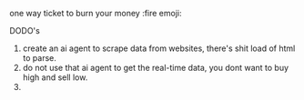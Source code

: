 one way ticket to burn your money :fire emoji:

DODO's 
1. create an ai agent to scrape data from websites, there's shit load of html to parse.
2. do not use that ai agent to get the real-time data, you dont want to buy high and sell low.
3. 
